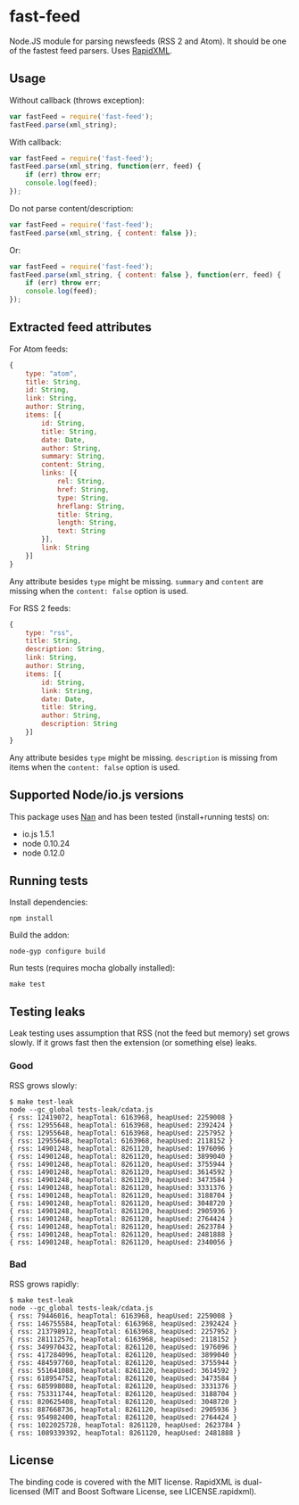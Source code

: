 # fast-feed

Node.JS module for parsing newsfeeds (RSS 2 and Atom). It should be one
of the fastest feed parsers. Uses [RapidXML](http://rapidxml.sourceforge.net/).

## Usage

Without callback (throws exception):

```javascript
var fastFeed = require('fast-feed');
fastFeed.parse(xml_string);
```

With callback:

```javascript
var fastFeed = require('fast-feed');
fastFeed.parse(xml_string, function(err, feed) {
    if (err) throw err;
    console.log(feed);
});
```

Do not parse content/description:

```javascript
var fastFeed = require('fast-feed');
fastFeed.parse(xml_string, { content: false });
```

Or:

```javascript
var fastFeed = require('fast-feed');
fastFeed.parse(xml_string, { content: false }, function(err, feed) {
    if (err) throw err;
    console.log(feed);
});
```

## Extracted feed attributes

For Atom feeds:

```javascript
{
    type: "atom",
    title: String,
    id: String,
    link: String,
    author: String,
    items: [{
        id: String,
        title: String,
        date: Date,
        author: String,
        summary: String,
        content: String,
        links: [{
            rel: String,
            href: String,
            type: String,
            hreflang: String,
            title: String,
            length: String,
            text: String
        }],
        link: String
    }]
}
```

Any attribute besides `type` might be missing. `summary` and `content` are missing when
the `content: false` option is used.

For RSS 2 feeds:

```javascript
{
    type: "rss",
    title: String,
    description: String,
    link: String,
    author: String,
    items: [{
        id: String,
        link: String,
        date: Date,
        title: String,
        author: String,
        description: String
    }]
}
```

Any attribute besides `type` might be missing. `description` is missing from items when
the `content: false` option is used.

## Supported Node/io.js versions

This package uses [Nan](https://github.com/rvagg/nan) and has been tested (install+running tests) on:

 * io.js 1.5.1
 * node 0.10.24
 * node 0.12.0

## Running tests

Install dependencies:

    npm install

Build the addon:

    node-gyp configure build

Run tests (requires mocha globally installed):

    make test

## Testing leaks

Leak testing uses assumption that RSS (not the feed but memory) set grows slowly. If it grows
fast then the extension (or something else) leaks.

### Good

RSS grows slowly:

```
$ make test-leak
node --gc_global tests-leak/cdata.js
{ rss: 12419072, heapTotal: 6163968, heapUsed: 2259008 }
{ rss: 12955648, heapTotal: 6163968, heapUsed: 2392424 }
{ rss: 12955648, heapTotal: 6163968, heapUsed: 2257952 }
{ rss: 12955648, heapTotal: 6163968, heapUsed: 2118152 }
{ rss: 14901248, heapTotal: 8261120, heapUsed: 1976096 }
{ rss: 14901248, heapTotal: 8261120, heapUsed: 3899040 }
{ rss: 14901248, heapTotal: 8261120, heapUsed: 3755944 }
{ rss: 14901248, heapTotal: 8261120, heapUsed: 3614592 }
{ rss: 14901248, heapTotal: 8261120, heapUsed: 3473584 }
{ rss: 14901248, heapTotal: 8261120, heapUsed: 3331376 }
{ rss: 14901248, heapTotal: 8261120, heapUsed: 3188704 }
{ rss: 14901248, heapTotal: 8261120, heapUsed: 3048720 }
{ rss: 14901248, heapTotal: 8261120, heapUsed: 2905936 }
{ rss: 14901248, heapTotal: 8261120, heapUsed: 2764424 }
{ rss: 14901248, heapTotal: 8261120, heapUsed: 2623784 }
{ rss: 14901248, heapTotal: 8261120, heapUsed: 2481888 }
{ rss: 14901248, heapTotal: 8261120, heapUsed: 2340056 }
```

### Bad

RSS grows rapidly:

```
$ make test-leak
node --gc_global tests-leak/cdata.js
{ rss: 79446016, heapTotal: 6163968, heapUsed: 2259008 }
{ rss: 146755584, heapTotal: 6163968, heapUsed: 2392424 }
{ rss: 213798912, heapTotal: 6163968, heapUsed: 2257952 }
{ rss: 281112576, heapTotal: 6163968, heapUsed: 2118152 }
{ rss: 349970432, heapTotal: 8261120, heapUsed: 1976096 }
{ rss: 417284096, heapTotal: 8261120, heapUsed: 3899040 }
{ rss: 484597760, heapTotal: 8261120, heapUsed: 3755944 }
{ rss: 551641088, heapTotal: 8261120, heapUsed: 3614592 }
{ rss: 618954752, heapTotal: 8261120, heapUsed: 3473584 }
{ rss: 685998080, heapTotal: 8261120, heapUsed: 3331376 }
{ rss: 753311744, heapTotal: 8261120, heapUsed: 3188704 }
{ rss: 820625408, heapTotal: 8261120, heapUsed: 3048720 }
{ rss: 887668736, heapTotal: 8261120, heapUsed: 2905936 }
{ rss: 954982400, heapTotal: 8261120, heapUsed: 2764424 }
{ rss: 1022025728, heapTotal: 8261120, heapUsed: 2623784 }
{ rss: 1089339392, heapTotal: 8261120, heapUsed: 2481888 }
```

## License

The binding code is covered with the MIT license. RapidXML is dual-licensed
(MIT and Boost Software License, see LICENSE.rapidxml).
